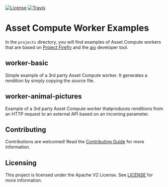 [![License](https://img.shields.io/badge/license-Apache--2.0-blue.svg)](http://www.apache.org/licenses/LICENSE-2.0)
[![Travis](https://travis-ci.com/adobe/asset-compute-example-workers.svg?branch=master)](https://travis-ci.com/adobe/asset-compute-example-workers)

# Asset Compute Worker Examples

In the `projects` directory, you will find examples of Asset Compute workers that are based on [Project Firefly](https://github.com/AdobeDocs/project-firefly) and the [aio](https://github.com/adobe/aio-cli) developer tool.

## worker-basic

Simple example of a 3rd party Asset Compute worker. It generates a rendition by simply copying the source file.

## worker-animal-pictures

Example of a 3rd party Asset Compute worker thatproduces renditions from an HTTP request to an external API based on an incoming parameter.

## Contributing

Contributions are welcomed! Read the [Contributing Guide](./.github/CONTRIBUTING.md) for more information.

## Licensing

This project is licensed under the Apache V2 License. See [LICENSE](LICENSE) for more information.
